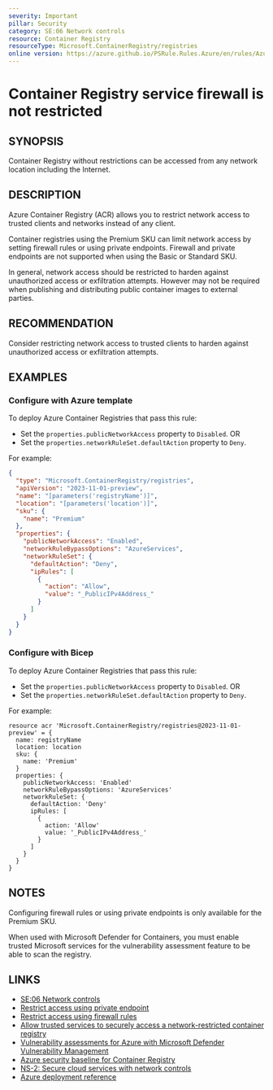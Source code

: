 ```yaml
---
severity: Important
pillar: Security
category: SE:06 Network controls
resource: Container Registry
resourceType: Microsoft.ContainerRegistry/registries
online version: https://azure.github.io/PSRule.Rules.Azure/en/rules/Azure.ACR.Firewall/
---
```


# Container Registry service firewall is not restricted

## SYNOPSIS

Container Registry without restrictions can be accessed from any network location including the Internet.

## DESCRIPTION

Azure Container Registry (ACR) allows you to restrict network access to trusted clients and networks instead of any client.

Container registries using the Premium SKU can limit network access by setting firewall rules or using private endpoints.
Firewall and private endpoints are not supported when using the Basic or Standard SKU.

In general, network access should be restricted to harden against unauthorized access or exfiltration attempts.
However may not be required when publishing and distributing public container images to external parties.

## RECOMMENDATION

Consider restricting network access to trusted clients to harden against unauthorized access or exfiltration attempts.

## EXAMPLES

### Configure with Azure template

To deploy Azure Container Registries that pass this rule:

- Set the `properties.publicNetworkAccess` property to `Disabled`. OR
- Set the `properties.networkRuleSet.defaultAction` property to `Deny`.

For example:

```json
{
  "type": "Microsoft.ContainerRegistry/registries",
  "apiVersion": "2023-11-01-preview",
  "name": "[parameters('registryName')]",
  "location": "[parameters('location')]",
  "sku": {
    "name": "Premium"
  },
  "properties": {
    "publicNetworkAccess": "Enabled",
    "networkRuleBypassOptions": "AzureServices",
    "networkRuleSet": {
      "defaultAction": "Deny",
      "ipRules": [
        {
          "action": "Allow",
          "value": "_PublicIPv4Address_"
        }
      ]
    }
  }
}
```

### Configure with Bicep

To deploy Azure Container Registries that pass this rule:

- Set the `properties.publicNetworkAccess` property to `Disabled`. OR
- Set the `properties.networkRuleSet.defaultAction` property to `Deny`.

For example:

```bicep
resource acr 'Microsoft.ContainerRegistry/registries@2023-11-01-preview' = {
  name: registryName
  location: location
  sku: {
    name: 'Premium'
  }
  properties: {
    publicNetworkAccess: 'Enabled'
    networkRuleBypassOptions: 'AzureServices'
    networkRuleSet: {
      defaultAction: 'Deny'
      ipRules: [
        {
          action: 'Allow'
          value: '_PublicIPv4Address_'
        }
      ]
    }
  }
}
```

<!-- external:avm avm/res/container-registry/registry:0.5.1 publicNetworkAccess -->

## NOTES

Configuring firewall rules or using private endpoints is only available for the Premium SKU.

When used with Microsoft Defender for Containers,
you must enable trusted Microsoft services for the vulnerability assessment feature to be able to scan the registry.

## LINKS

- [SE:06 Network controls](https://learn.microsoft.com/azure/well-architected/security/networking)
- [Restrict access using private endpoint](https://learn.microsoft.com/azure/container-registry/container-registry-private-link)
- [Restrict access using firewall rules](https://learn.microsoft.com/azure/container-registry/container-registry-access-selected-networks)
- [Allow trusted services to securely access a network-restricted container registry](https://learn.microsoft.com/azure/container-registry/allow-access-trusted-services)
- [Vulnerability assessments for Azure with Microsoft Defender Vulnerability Management](https://learn.microsoft.com/azure/defender-for-cloud/agentless-container-registry-vulnerability-assessment)
- [Azure security baseline for Container Registry](https://learn.microsoft.com/security/benchmark/azure/baselines/container-registry-security-baseline)
- [NS-2: Secure cloud services with network controls](https://learn.microsoft.com/security/benchmark/azure/baselines/container-registry-security-baseline#ns-2-secure-cloud-services-with-network-controls)
- [Azure deployment reference](https://learn.microsoft.com/azure/templates/microsoft.containerregistry/registries#registryproperties)

